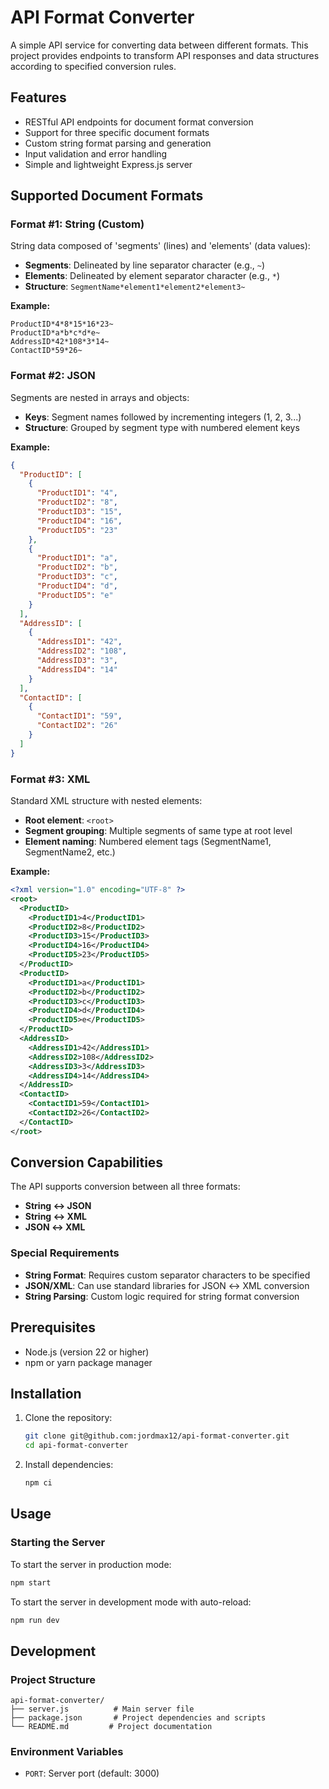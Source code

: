 # API Format Converter

A simple API service for converting data between different formats. This project provides endpoints to transform API responses and data structures according to specified conversion rules.

## Features

- RESTful API endpoints for document format conversion
- Support for three specific document formats
- Custom string format parsing and generation
- Input validation and error handling
- Simple and lightweight Express.js server

## Supported Document Formats

### Format #1: String (Custom)
String data composed of 'segments' (lines) and 'elements' (data values):
- **Segments**: Delineated by line separator character (e.g., `~`)
- **Elements**: Delineated by element separator character (e.g., `*`)
- **Structure**: `SegmentName*element1*element2*element3~`

**Example:**
```
ProductID*4*8*15*16*23~
ProductID*a*b*c*d*e~
AddressID*42*108*3*14~
ContactID*59*26~
```

### Format #2: JSON
Segments are nested in arrays and objects:
- **Keys**: Segment names followed by incrementing integers (1, 2, 3...)
- **Structure**: Grouped by segment type with numbered element keys

**Example:**
```json
{
  "ProductID": [
    {
      "ProductID1": "4",
      "ProductID2": "8",
      "ProductID3": "15",
      "ProductID4": "16",
      "ProductID5": "23"
    },
    {
      "ProductID1": "a",
      "ProductID2": "b",
      "ProductID3": "c",
      "ProductID4": "d",
      "ProductID5": "e"
    }
  ],
  "AddressID": [
    {
      "AddressID1": "42",
      "AddressID2": "108",
      "AddressID3": "3",
      "AddressID4": "14"
    }
  ],
  "ContactID": [
    {
      "ContactID1": "59",
      "ContactID2": "26"
    }
  ]
}
```

### Format #3: XML
Standard XML structure with nested elements:
- **Root element**: `<root>`
- **Segment grouping**: Multiple segments of same type at root level
- **Element naming**: Numbered element tags (SegmentName1, SegmentName2, etc.)

**Example:**
```xml
<?xml version="1.0" encoding="UTF-8" ?>
<root>
  <ProductID>
    <ProductID1>4</ProductID1>
    <ProductID2>8</ProductID2>
    <ProductID3>15</ProductID3>
    <ProductID4>16</ProductID4>
    <ProductID5>23</ProductID5>
  </ProductID>
  <ProductID>
    <ProductID1>a</ProductID1>
    <ProductID2>b</ProductID2>
    <ProductID3>c</ProductID3>
    <ProductID4>d</ProductID4>
    <ProductID5>e</ProductID5>
  </ProductID>
  <AddressID>
    <AddressID1>42</AddressID1>
    <AddressID2>108</AddressID2>
    <AddressID3>3</AddressID3>
    <AddressID4>14</AddressID4>
  </AddressID>
  <ContactID>
    <ContactID1>59</ContactID1>
    <ContactID2>26</ContactID2>
  </ContactID>
</root>
```

## Conversion Capabilities

The API supports conversion between all three formats:
- **String ↔ JSON**
- **String ↔ XML** 
- **JSON ↔ XML**

### Special Requirements
- **String Format**: Requires custom separator characters to be specified
- **JSON/XML**: Can use standard libraries for JSON ↔ XML conversion
- **String Parsing**: Custom logic required for string format conversion

## Prerequisites

- Node.js (version 22 or higher)
- npm or yarn package manager

## Installation

1. Clone the repository:
   ```bash
   git clone git@github.com:jordmax12/api-format-converter.git
   cd api-format-converter
   ```

2. Install dependencies:
   ```bash
   npm ci
   ```

## Usage

### Starting the Server

To start the server in production mode:
```bash
npm start
```

To start the server in development mode with auto-reload:
```bash
npm run dev
```

## Development

### Project Structure
```
api-format-converter/
├── server.js          # Main server file
├── package.json       # Project dependencies and scripts
└── README.md         # Project documentation
```

### Environment Variables

- `PORT`: Server port (default: 3000)
